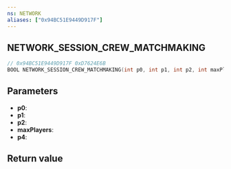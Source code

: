 ```yaml
---
ns: NETWORK
aliases: ["0x94BC51E9449D917F"]
---
```

## NETWORK_SESSION_CREW_MATCHMAKING

```c
// 0x94BC51E9449D917F 0xD7624E6B
BOOL NETWORK_SESSION_CREW_MATCHMAKING(int p0, int p1, int p2, int maxPlayers, BOOL p4);
```


## Parameters
* **p0**: 
* **p1**: 
* **p2**: 
* **maxPlayers**: 
* **p4**: 

## Return value
